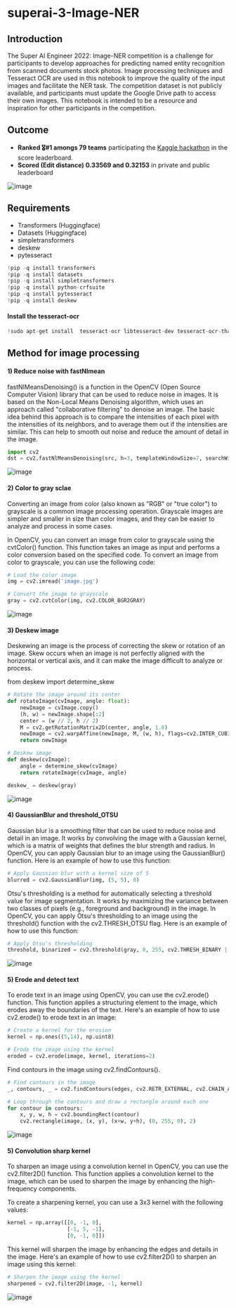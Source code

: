 # superai-3-Image-NER

## Introduction

The Super AI Engineer 2022: Image-NER competition is a challenge for participants to develop approaches for predicting named entity recognition from scanned documents stock photos. Image processing techniques and Tesseract OCR are used in this notebook to improve the quality of the input images and facilitate the NER task. The competition dataset is not publicly available, and participants must update the Google Drive path to access their own images. This notebook is intended to be a resource and inspiration for other participants in the competition.

## Outcome

- **Ranked 🎖️#1 amongs 79 teams** participating the [Kaggle hackathon](https://www.kaggle.com/competitions/superai-hackathon-online-image-ner/leaderboard) in the score leaderboard.
- **Scored (Edit distance) 0.33569 and 0.32153** in private and public leaderboard

![image](https://user-images.githubusercontent.com/98932144/208120480-35e027bc-f5d6-4ed9-aadd-f869dd52a8b7.png)

## Requirements
- Transformers (Huggingface)
- Datasets (Huggingface)
- simpletransformers
- deskew
- pytesseract

``` python
!pip -q install transformers
!pip -q install datasets
!pip -q install simpletransformers
!pip -q install python-crfsuite
!pip -q install pytesseract
!pip -q install deskew
```

#### Install the tesseract-ocr
``` python
!sudo apt-get install  tesseract-ocr libtesseract-dev tesseract-ocr-tha
```
## Method for image processing 
#### 1) Reduce noise with fastNlmean

 fastNlMeansDenoising() is a function in the OpenCV (Open Source Computer Vision) library that can be used to reduce noise in images. It is based on the Non-Local   Means Denoising algorithm, which uses an approach called "collaborative filtering" to denoise an image. The basic idea behind this approach is to compare the intensities of each pixel with the intensities of its neighbors, and to average them out if the intensities are similar. This can help to smooth out noise and reduce the amount of detail in the image.

``` python
import cv2
dst = cv2.fastNlMeansDenoising(src, h=3, templateWindowSize=7, searchWindowSize=21)
```

 ![image](https://user-images.githubusercontent.com/98932144/208123314-f0ed0938-1520-45ed-8828-d4722cadcc67.png)
 
 #### 2) Color to gray sclae
  Converting an image from color (also known as "RGB" or "true color") to grayscale is a common image processing operation. Grayscale images are simpler and smaller in size than color images, and they can be easier to analyze and process in some cases.

In OpenCV, you can convert an image from color to grayscale using the cvtColor() function. This function takes an image as input and performs a color conversion based on the specified code. To convert an image from color to grayscale, you can use the following code:


``` python
# Load the color image
img = cv2.imread('image.jpg')

# Convert the image to grayscale
gray = cv2.cvtColor(img, cv2.COLOR_BGR2GRAY)
```

![image](https://user-images.githubusercontent.com/98932144/208124635-c44996fd-81d7-4932-992a-f213dc60a87c.png)

#### 3) Deskew image

Deskewing an image is the process of correcting the skew or rotation of an image. Skew occurs when an image is not perfectly aligned with the horizontal or vertical axis, and it can make the image difficult to analyze or process.

from deskew import determine_skew

``` python
# Rotate the image around its center
def rotateImage(cvImage, angle: float):
    newImage = cvImage.copy()
    (h, w) = newImage.shape[:2]
    center = (w // 2, h // 2)
    M = cv2.getRotationMatrix2D(center, angle, 1.0)
    newImage = cv2.warpAffine(newImage, M, (w, h), flags=cv2.INTER_CUBIC, borderMode=cv2.BORDER_REPLICATE)
    return newImage

# Deskew image
def deskew(cvImage):
    angle = determine_skew(cvImage)
    return rotateImage(cvImage, angle)

deskew_ = deskew(gray)

```

![image](https://user-images.githubusercontent.com/98932144/208125124-0c027638-10c8-47dc-98f3-1f023c9d790a.png)

#### 4) GaussianBlur and threshold_OTSU

  Gaussian blur is a smoothing filter that can be used to reduce noise and detail in an image. It works by convolving the image with a Gaussian kernel, which is a matrix of weights that defines the blur strength and radius. In OpenCV, you can apply Gaussian blur to an image using the GaussianBlur() function. Here is an example of how to use this function:


``` python
# Apply Gaussian blur with a kernel size of 5
blurred = cv2.GaussianBlur(img, (5, 5), 0)
```
Otsu's thresholding is a method for automatically selecting a threshold value for image segmentation. It works by maximizing the variance between two classes of pixels (e.g., foreground and background) in the image. In OpenCV, you can apply Otsu's thresholding to an image using the threshold() function with the cv2.THRESH_OTSU flag. Here is an example of how to use this function:


``` python
# Apply Otsu's thresholding
threshold, binarized = cv2.threshold(gray, 0, 255, cv2.THRESH_BINARY | cv2.THRESH_OTSU)
```
![image](https://user-images.githubusercontent.com/98932144/208127272-8cd643ec-2535-48ab-b7a3-6d4db04eed17.png)


#### 5) Erode and detect text

To erode text in an image using OpenCV, you can use the cv2.erode() function. This function applies a structuring element to the image, which erodes away the boundaries of the text. Here's an example of how to use cv2.erode() to erode text in an image:


``` python
# Create a kernel for the erosion
kernel = np.ones((5,14), np.uint8)

# Erode the image using the kernel
eroded = cv2.erode(image, kernel, iterations=2)
```

Find contours in the image using cv2.findContours().

``` python
# Find contours in the image
_, contours, _ = cv2.findContours(edges, cv2.RETR_EXTERNAL, cv2.CHAIN_APPROX_SIMPLE)

# Loop through the contours and draw a rectangle around each one
for contour in contours:
    x, y, w, h = cv2.boundingRect(contour)
    cv2.rectangle(image, (x, y), (x+w, y+h), (0, 255, 0), 2)
```
![image](https://user-images.githubusercontent.com/98932144/208127671-5a5defa2-822e-4add-ba29-98f864da6bbd.png)

#### 5) Convolution sharp kernel 

To sharpen an image using a convolution kernel in OpenCV, you can use the cv2.filter2D() function. This function applies a convolution kernel to the image, which can be used to sharpen the image by enhancing the high-frequency components.

To create a sharpening kernel, you can use a 3x3 kernel with the following values:

``` python
kernel = np.array([[0, -1, 0],
                   [-1, 5, -1],
                   [0, -1, 0]])
```
This kernel will sharpen the image by enhancing the edges and details in the image. Here's an example of how to use cv2.filter2D() to sharpen an image using this kernel:

``` python
# Sharpen the image using the kernel
sharpened = cv2.filter2D(image, -1, kernel)
```

![image](https://user-images.githubusercontent.com/98932144/208129084-53cf4519-80e9-4a4a-a040-5e4c28eb5e67.png)


